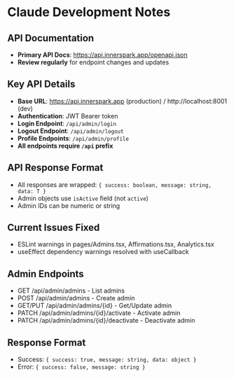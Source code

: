 # Claude Development Notes

## API Documentation
- **Primary API Docs**: https://api.innerspark.app/openapi.json
- **Review regularly** for endpoint changes and updates

## Key API Details
- **Base URL**: https://api.innerspark.app (production) / http://localhost:8001 (dev)
- **Authentication**: JWT Bearer token
- **Login Endpoint**: `/api/admin/login`
- **Logout Endpoint**: `/api/admin/logout`
- **Profile Endpoints**: `/api/admin/profile`
- **All endpoints require `/api` prefix**

## API Response Format
- All responses are wrapped: `{ success: boolean, message: string, data: T }`
- Admin objects use `isActive` field (not `active`)
- Admin IDs can be numeric or string

## Current Issues Fixed
- ESLint warnings in pages/Admins.tsx, Affirmations.tsx, Analytics.tsx
- useEffect dependency warnings resolved with useCallback

## Admin Endpoints
- GET /api/admin/admins - List admins
- POST /api/admin/admins - Create admin  
- GET/PUT /api/admin/admins/{id} - Get/Update admin
- PATCH /api/admin/admins/{id}/activate - Activate admin
- PATCH /api/admin/admins/{id}/deactivate - Deactivate admin

## Response Format
- Success: `{ success: true, message: string, data: object }`
- Error: `{ success: false, message: string }`